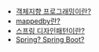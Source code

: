* [객체지향 프로그래밍이란?](https://github.com/Minkyu222341/algorithm/wiki/%EA%B0%9D%EC%B2%B4%EC%A7%80%ED%96%A5-%ED%94%84%EB%A1%9C%EA%B7%B8%EB%9E%98%EB%B0%8D%EC%9D%B4%EB%9E%80-%3F) 
* [mappedby란?](https://github.com/Minkyu222341/algorithm/wiki/mappedby-%EB%9E%80-%3F)
* [스프링 디자인패턴이란?](https://github.com/Minkyu222341/algorithm/wiki/%EC%8A%A4%ED%94%84%EB%A7%81-%EB%94%94%EC%9E%90%EC%9D%B8%ED%8C%A8%ED%84%B4%EC%9D%B4%EB%9E%80-%3F)
* [Spring? Spring Boot?](https://github.com/Minkyu222341/algorithm/wiki/Spring-%3F-Spring-boot-%3F)
